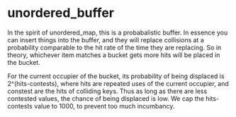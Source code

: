 unordered_buffer
================

In the spirit of unordered_map, this is a probabalistic buffer. In essence you 
can insert things into the buffer, and they will replace collisions at a
probability comparable to the hit rate of the time they are replacing. So in
theory, whichever item matches a bucket gets more hits will be placed in the
bucket. 

For the current occupier of the bucket, its probability of being displaced 
is 2^(hits-contests), where hits are repeated uses of the current occupier,
and constest are the hits of colliding keys. Thus as long as there are 
less contested values, the chance of being displaced is low. We cap the 
hits-contests value to 1000, to prevent too much incumbancy. 
